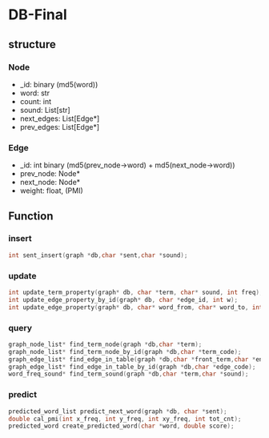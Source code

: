 # DB-Final

## structure

### Node

* _id: binary (md5(word))
* word: str
* count: int
* sound: List[str]
* next_edges: List[Edge*]
* prev_edges: List[Edge*]

### Edge

* _id: int binary (md5(prev_node->word) + md5(next_node->word))
* prev_node: Node*
* next_node: Node*
* weight: float, (PMI)
<!-- * factor -->

## Function

### insert
```c
int sent_insert(graph *db,char *sent,char *sound);
```

### update

```c
int update_term_property(graph* db, char *term, char* sound, int freq);
int update_edge_property_by_id(graph* db, char *edge_id, int w);
int update_edge_property(graph* db, char* word_from, char* word_to, int w);
```

### query

```c
graph_node_list* find_term_node(graph *db,char *term);
graph_node_list* find_term_node_by_id(graph *db,char *term_code);
graph_edge_list* find_edge_in_table(graph *db,char *front_term,char *end_term);
graph_edge_list* find_edge_in_table_by_id(graph *db,char *edge_code);
word_freq_sound* find_term_sound(graph *db,char *term,char *sound);
```
### predict

```c
predicted_word_list predict_next_word(graph *db, char *sent);
double cal_pmi(int x_freq, int y_freq, int xy_freq, int tot_cnt);
predicted_word create_predicted_word(char *word, double score);
```

